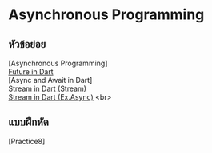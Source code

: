 # Asynchronous Programming


## หัวข้อย่อย
  [Asynchronous Programming]
  <br>
  [Future in Dart](https://github.com/soonklang/dart-tutorial/blob/main/8.%20Asynchronous%20Programming/Future%20in%20Dart.md)
  <br>
  [Async and Await in Dart]
  <br>
  [Stream in Dart (Stream)](https://github.com/soonklang/dart-tutorial/blob/main/8.%20Asynchronous%20Programming/Stream%20in%20Dart%20(Stream).md)
  <br>
 [Stream in Dart (Ex.Async)](https://github.com/soonklang/dart-tutorial/blob/main/8.%20Asynchronous%20Programming/Stream%20in%20Dart%20(Ex.Async).md)
  <br>


## แบบฝึกหัด
 [Practice8]
 
